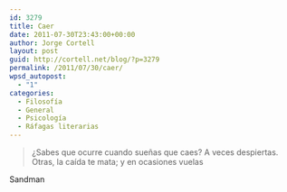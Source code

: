 ```yaml
---
id: 3279
title: Caer
date: 2011-07-30T23:43:00+00:00
author: Jorge Cortell
layout: post
guid: http://cortell.net/blog/?p=3279
permalink: /2011/07/30/caer/
wpsd_autopost:
  - "1"
categories:
  - Filosofí­a
  - General
  - Psicología
  - Ráfagas literarias
---
```

> ¿Sabes que ocurre cuando sueñas que caes? A veces despiertas. Otras, la caída te mata; y en ocasiones vuelas

Sandman